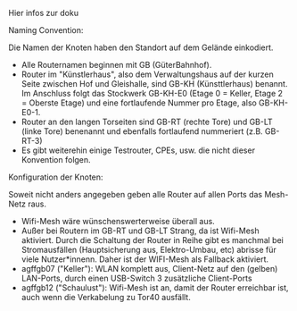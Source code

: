 Hier infos zur doku

Naming Convention: 

Die Namen der Knoten haben den Standort auf dem Gelände einkodiert. 
* Alle Routernamen beginnen mit GB (GüterBahnhof). 
* Router im "Künstlerhaus", also dem Verwaltungshaus auf der kurzen Seite zwischen Hof und Gleishalle, sind GB-KH (Künsttlerhaus) benannt. Im Anschluss folgt das Stockwerk GB-KH-E0 (Etage 0 = Keller, Etage 2 = Oberste Etage) und eine fortlaufende Nummer pro Etage, also GB-KH-E0-1.
* Router an den langen Torseiten sind GB-RT (rechte Tore) und GB-LT (linke Tore) benenannt und ebenfalls fortlaufend nummeriert (z.B. GB-RT-3)
* Es gibt weiterehin einige Testrouter, CPEs, usw. die nicht dieser Konvention folgen.

Konfiguration der Knoten:

Soweit nicht anders angegeben geben alle Router auf allen Ports das Mesh-Netz raus. 
* Wifi-Mesh wäre wünschenswerterweise überall aus. 
* Außer bei Routern im GB-RT und GB-LT Strang, da ist Wifi-Mesh aktiviert. Durch die Schaltung der Router in Reihe gibt es manchmal bei Stromausfällen (Hauptsicherung aus, Elektro-Umbau, etc) abrisse für viele Nutzer*innenn. Daher ist der WIFI-Mesh als Fallback aktiviert.
* agffgb07 ("Keller"): WLAN komplett aus, Client-Netz auf den (gelben) LAN-Ports, durch einen USB-Switch 3 zusätzliche Client-Ports 
* agffgb12 ("Schaulust"): Wifi-Mesh ist an, damit der Router erreichbar ist, auch wenn die Verkabelung zu Tor40 ausfällt.
